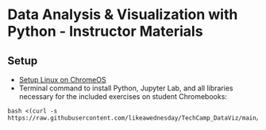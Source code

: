 # Data Analysis & Visualization with Python - Instructor Materials

## Setup
- [Setup Linux on ChromeOS](resources/How_To_Setup_Linux_On_Chromebook.pdf)
- Terminal command to install Python, Jupyter Lab, and all libraries necessary for the included exercises on student Chromebooks: 
```
bash <(curl -s https://raw.githubusercontent.com/likeawednesday/TechCamp_DataViz/main/lab/install.sh)
```
